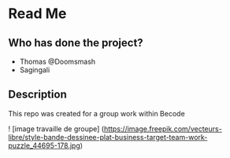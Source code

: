 # Read Me

## Who has done the project?

* Thomas @Doomsmash
* Sagingali

## Description

This repo was created for a group work within Becode

! [image travaille de groupe] (https://image.freepik.com/vecteurs-libre/style-bande-dessinee-plat-business-target-team-work-puzzle_44695-178.jpg)
